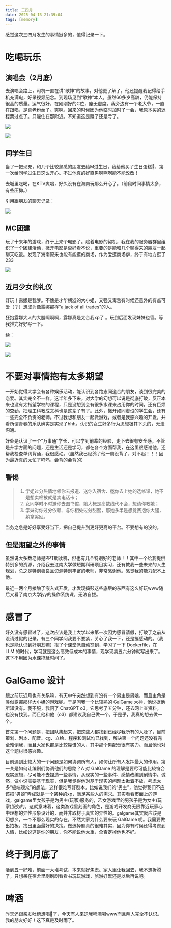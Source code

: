 ```yaml
---
title: 三四月
date: 2025-04-13 21:39:04
tags: [memory]
---
```


感觉这次三四月发生的事情挺多的，值得记录一下。

# 吃喝玩乐

## 演唱会（2月底）

去演唱会路上，司机一直在讲“歌神”的故事，对他更了解了。他还提醒我记得给手机充满电，好录视频纪念。到现场见到“歌神”本人，虽然60多岁高龄，仍能保持很高的质量。运气很好，在刚刚好的C位，座无虚席。我旁边有一个老大爷，一直在跟唱，是真老粉丝了。爽啊。回来的时候因为他临时加时了一会，我原本买的返程票过点了。只能住在那附近。不知道这是赚了还是亏了。

![](https://s2.loli.net/2025/04/13/5HeLd2GZkYjNt4K.jpg)

![](https://s2.loli.net/2025/04/13/wRXd2qJ97tNHiQz.jpg)

## 同学生日

当了一把现充，和几个比较熟悉的朋友去给M过生日，我给他买了生日蛋糕🍰，第一次给同学过生日这么开心。不过他真的好直男啊啊啊能不能改改！

去城里吃喝，在KTV爽唱，好久没有在海南玩那么开心了。（前段时间事情太多，有些压抑。）

引用跟朋友的聊天记录：

![](https://s2.loli.net/2025/04/13/AD8K93NeqJ7hSag.png)

## MC团建

玩了十来年的游戏，终于上来个电影了。趁着电影的契机，我在我的服务器群里组织了一个团建活动，撇开电影是否好看不说，重要的是能和几个聊得来的朋友一起聊天吃饭。发现了海南原来也能有能逛的商场，作为爱逛商场癖，终于有地方逛了233

![](https://s2.loli.net/2025/04/13/uBZpFAwW1KXHmyV.jpg)

## 近月少女的礼仪

好玩！露娜是我爹。不愧是才华横溢的大小姐，又强又毒舌有时候还意外的有点可爱（？）想成为像露娜那样"a jack of all trades"的人。

狂抱露娜大人的大腿啊啊啊，露娜真是太合我xp了 。玩到后面发现妹妹也香。等我推完好好写一下。

续：


![](https://s2.loli.net/2025/04/13/fEWexRnLcOFky1Z.png)

![](https://s2.loli.net/2025/04/13/aT3D14sYSRPyG2k.png)

# 不要对事情抱有太多期望

一开始觉得大学会有各种娱乐活动，能认识到各路志同道合的朋友，谈到很完美的恋爱。其实完全不一样。这半年多下来，对大学的幻想可以说是彻底打破，反正本来也没有太指望学校的课程，只是没想到会有很多水课来占用你的时间，还有巨烦的查勤，把理工科教成文科也是这辈子有了。此外，撇开如同虚设的学生会，还有一些完全不负责的老师。不过我想和朋友一起做游戏，或者是我感兴趣的开发，并看所谓青春的乐队确实是实现了hhh。认识的女生好多行为思想极其下头的，无法沟通。

好处是认识了一个“万事通”学长，可以学到前辈的经验，走下去很有安全感。不管是升学方面的问题，还是生活还是学习，都在各个方面帮我，在这里很感谢他。还帮我检查单词背诵，我很感动。（虽然我已经鸽了他一周没背了，对不起！！！因为最近真的太忙了呜呜，会背的会背的）

## 警惕

> 1. 学姐过分热情地领你去报道、送你入宿舍、邀你去上她的选修课，她不是想卖棉被就是卖电话卡；
> 2. 女同学时不时邀你去图书馆，她大概是高数线代不会，想请你教她；
> 3. 学妹对你过分依赖、与你相处过分甜蜜，那她多半是想竞赛抱你大腿，躺拿奖励。

当务之急是好好享受好当下，把自己提升到更好更高的平台。不要想有的没的。

## 但是期望之外的事情

虽然说大多数老师是PPT朗读机，但也有几个特别好的老师！！其中一个给我提供特别多的资源，介绍我去江南大学做短期科研项目实习，还有教我一些未来的人生规划，总之是特别善良且资源特别丰富的老师，非常感谢他。感觉我的能力配不上他。

最近一两个月接触了嵌入式开发，才发现捣鼓这些底层的东西有这么好玩www随后又看了南京大学jyy的操作系统课，无法自拔。

# 感冒了

好久没有感冒过了，这次应该是我上大学以来第一次因为感冒请假，打破了之前从没请过假的记录。有三个同学问我要不要紧，关心了我一下，还是挺感动的。（我也是能认识到好朋友嘛）搭了个课堂派自动签到，学习了一下 Dockerfile，在 LLM 的时代，学习就是这么高效低成本的事情，现学现卖五六分钟就写出来了。这下不用因为水课拖延时间了。

# GalGame 设计

跟之前玩近月也有关系嘛，有天中午突然想到有没有一个男主是男娘，而且主角是类似露娜那样大小姐的游戏呢。于是问我一个比较熟的 GalGame 大神，他说据他所知没有。我不服，我问了 ChatGPT o3，它思考了五分钟，还去网上查资料，也没有找到。而且他和他（o3）都建议我自己做一个。于是乎，我真的想去做一个。

首先第一个问题是，把团队集起来，把这些人都找到已经尽我所有的人脉了，目前策划、剧本、配音、cg、立绘、程序和测试均已找到，解决第一个问题还没有完全难倒我，而且大家也都是比较靠谱的人，其中那个男配音很有实力。而且他也对这个题材很感兴趣。

目前遇到比较大的一个问题是如何协调所有人，如何让所有人发挥最大的作用。第一关是如何让编剧们协调他们的思路？A 对 GalGame 的理解是要尽可能比较符合现实逻辑，尽可能不去捏造一些事情，从现实的一些事件、感情改编到剧情中。诚然，做小说需要基于现实，但是我觉得他对基于现实的问题太揪着不放，考虑太多“极端观众”的想法，这样很难写好剧本。比如说我们的“男主”，他觉得我们不应该把“男娘”弄成就是一个某种的xp，满足某些人的需求。其实看看市面上的游戏，galgame里女孩子是为男主(玩家)服务的，乙女游戏里的男孩子是为女主(玩家)服务的。这就意味着，这类游戏里刻画的角色，是游戏开发商无限靠近玩家心中理想的异性形象设计的，而并非取材于真实的异性的。galgame其实就应该是幻想乡，一个不那么现实的存在，不然大家为什么要来玩 GalGame 呢。我需要做出拍板，找出里面最好的决策。做选择题真的很难其实，因为你有时候还得考虑到人情，比如说这是你的朋友，你不能说他太重，全否定掉他也不好。


# 终于到月底了

活到五一好难，前面一大堆考试，本来就好焦虑。家人里让我回去，我不想折腾了，只想呆在宿舍里刷刷剧看看书玩玩游戏，旅游好累还是以后再说吧。

# 啤酒

昨天还跟亲友吐槽想喝🍺了，今天有人来送我啤酒喝www而且两人完全不认识。我的朋友好好！这下真是及时雨了。
